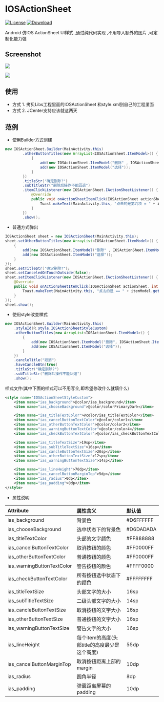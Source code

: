 # IOSActionSheet

[![License](https://img.shields.io/badge/license-Apache%202-green.svg)](https://www.apache.org/licenses/LICENSE-2.0)
[![Download](https://api.bintray.com/packages/xinledanding/maven/IOSActionSheet/images/download.svg) ](https://bintray.com/xinledanding/maven/IOSActionSheet/_latestVersion)

Android 仿IOS ActionSheet UI样式 ,通过纯代码实现 ,不用导入额外的图片 ,可定制化能力强

## Screenshot

![](https://github.com/xinle/IOSActionSheet/blob/master/screenshot/Screenshot_1483025140.jpg)

![](https://github.com/xinle/IOSActionSheet/blob/master/screenshot/Screenshot_1483025334.jpg)

<!--![](http://p1.bqimg.com/567571/9e824eccc1fceb97.jpg)

![](http://p1.bqimg.com/567571/7e66d7e7a06a10bb.jpg)-->

## 使用
- 方式 1. 拷贝Libs工程里面的IOSActionSheet 和style.xml到自己的工程里面
- 方式 2. JCenter支持应该就这两天

## 范例

- 使用Builder方式创建

```java
new IOSActionSheet.Builder(MainActivity.this)
        .otherButtonTitles(new ArrayList<IOSActionSheet.ItemModel>() {
            {
                add(new IOSActionSheet.ItemModel("删除" , IOSActionSheet.ItemModel.ITEM_TYPE_WARNING));
                add(new IOSActionSheet.ItemModel("选择"));
            }
        })
        .titleStr("确定删除?")
        .subTitleStr("删除后操作不能回退")
        .itemClickListener(new IOSActionSheet.IActionSheetListener() {
            @Override
            public void onActionSheetItemClick(IOSActionSheet actionSheet, int itemPosition, IOSActionSheet.ItemModel itemModel) {
                Toast.makeText(MainActivity.this, "点击的是第几项 = " + itemPosition, Toast.LENGTH_SHORT).show();
            }
        })
        .show();
```

- 普通方式弹出

```java
IOSActionSheet sheet = new IOSActionSheet(MainActivity.this);
sheet.setOtherButtonTitles(new ArrayList<IOSActionSheet.ItemModel>() {
    {
        add(new IOSActionSheet.ItemModel("删除" , IOSActionSheet.ItemModel.ITEM_TYPE_WARNING));
        add(new IOSActionSheet.ItemModel("选择"));
    }
});
sheet.setTitleStr("确定删除?");
sheet.setCanceledOnTouchOutside(false);
sheet.setItemClickListener(new IOSActionSheet.IActionSheetListener() {
    @Override
    public void onActionSheetItemClick(IOSActionSheet actionSheet, int itemPosition, IOSActionSheet.ItemModel itemModel) {
        Toast.makeText(MainActivity.this, "点击的是 == " + itemModel.getItemTitle(), Toast.LENGTH_SHORT).show();
    }
});
sheet.show();
```

- 使用style改变样式

```java
new IOSActionSheet.Builder(MainActivity.this)
    .styleId(R.style.IOSActionSheetStyleCustom)
    .otherButtonTitles(new ArrayList<IOSActionSheet.ItemModel>() {
        {
            add(new IOSActionSheet.ItemModel("删除", IOSActionSheet.ItemModel.ITEM_TYPE_WARNING));
            add(new IOSActionSheet.ItemModel("选择"));
        }
    })
    .cancleTitle("取消")
    .haveCancleBtn(true)
    .titleStr("确定删除?")
    .subTitleStr("删除后操作不能回退")
    .show();
```

样式文件(其中下面的样式可以不用写全,即希望修改什么就填什么)

```xml
<style name="IOSActionSheetStyleCustom">
    <item name="ias_background">@color/ias_background</item>
    <item name="ias_chooseBackground">@color/colorPrimaryDark</item>

    <item name="ias_titleTextColor">@color/ias_titleTextColor</item>
    <item name="ias_cancelButtonTextColor">@color/color1</item>
    <item name="ias_otherButtonTextColor">@color/color2</item>
    <item name="ias_warningButtonTextColor">@color/color4</item>
    <item name="ias_checkButtonTextColor">@color/ias_checkButtonTextColor</item>

    <item name="ias_titleTextSize">19sp</item>
    <item name="ias_subTitleTextSize">16sp</item>
    <item name="ias_cancleButtonTextSize">20sp</item>
    <item name="ias_otherButtonTextSize">12sp</item>
    <item name="ias_warningButtonTextSize">14sp</item>

    <item name="ias_lineHeight">70dp</item>
    <item name="ias_cancelButtonMarginTop">5dp</item>
    <item name="ias_radius">0dp</item>
    <item name="ias_padding">0dp</item>
</style>
```

- 属性说明

| Attribute                  | 属性含义                                     | 默认值     |
|:---------------------------|:--------------------------------------------|:----------|
| ias_background             | 背景色                                      | #D6FFFFFF |
| ias_chooseBackground       | 选中状态下的背景色                           | #D6DADADA |
| ias_titleTextColor         | 头部的文字颜色                               | #FF888888 |
| ias_cancelButtonTextColor  | 取消按钮的颜色                               | #FF0000FF |
| ias_otherButtonTextColor   | 普通按钮的颜色                               | #FF0000FF |
| ias_warningButtonTextColor | 警告按钮的颜色                               | #FFFF0000 |
| ias_checkButtonTextColor   | 所有按钮选中状态下的颜色                      | #FFFFFFFF |
| ias_titleTextSize          | 头部文字的大小                               | 16sp      |
| ias_subTitleTextSize       | 二级头部文字的大小                           | 14sp      |
| ias_cancleButtonTextSize   | 取消按钮的文字大小                           | 16sp      |
| ias_otherButtonTextSize    | 普通按钮的文字大小                           | 16sp      |
| ias_warningButtonTextSize  | 警告文字的大小                               | 16sp      |
| ias_lineHeight             | 每个item的高度(头部title的高度最少是这个高度) | 55dp      |
| ias_cancelButtonMarginTop  | 取消按钮距离上部的margin                     | 10dp      |
| ias_radius                 | 圆角半径                                     | 8dp       |
| ias_padding                | 弹窗距离屏幕的padding                        | 10dp      |
